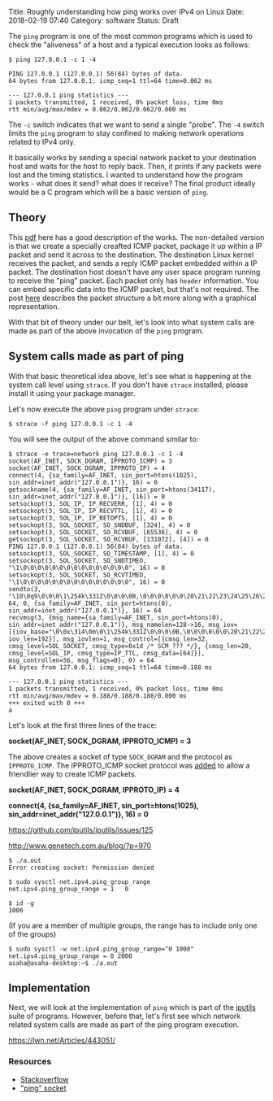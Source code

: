 Title: Roughly understanding how ping works over IPv4 on Linux
Date: 2018-02-19 07:40
Category: software
Status: Draft

The `ping` program is one of the most common programs which is used to check the "aliveness" of a host and
a typical execution looks as follows:

```
$ ping 127.0.0.1 -c 1 -4

PING 127.0.0.1 (127.0.0.1) 56(84) bytes of data.
64 bytes from 127.0.0.1: icmp_seq=1 ttl=64 time=0.062 ms

--- 127.0.0.1 ping statistics ---
1 packets transmitted, 1 received, 0% packet loss, time 0ms
rtt min/avg/max/mdev = 0.062/0.062/0.062/0.000 ms
```

The `-c` switch indicates that we want to send a single "probe". The `-4` switch limits the `ping` program to stay
confined to making network operations related to IPv4 only.

It basically works by sending a special network packet to your destination host and waits for the host to 
reply back. Then, it prints if any packets were lost and the timing statistics. I wanted to understand 
how the program works - what does it send? what does it receive? The final product ideally would be a 
C program which will be a basic version of `ping`.

## Theory

This [pdf](http://www.galaxyvisions.com/pdf/white-papers/How_does_Ping_Work_Style_1_GV.pdf) here has a good description
of the works. The non-detailed version is that we create a specially creafted ICMP packet, package it up within a IP 
packet and send it across to the destination. The destination Linux kernel receives the packet, and sends a reply
ICMP packet embedded within a IP packet. The destination host doesn't have any user space program running to receive
the "ping" packet. Each packet only has `header` information. You can embed specific data into the ICMP packet, but
that's not required. The post [here](http://www.genetech.com.au/blog/?p=970) describes the packet structure a bit more along with a graphical
representation.

With that bit of theory under our belt, let's look into what system calls are made as part of the above invocation
of the `ping` program.

## System calls made as part of ping

With that basic theoretical idea above, let's see what is happening at the system call level using `strace`. If you don't
have `strace` installed, please install it using your package manager.

Let's now execute the above `ping` program under `strace`:

```
$ strace -f ping 127.0.0.1 -c 1 -4
```

You will see the output of the above command similar to:

```
$ strace -e trace=network ping 127.0.0.1 -c 1 -4
socket(AF_INET, SOCK_DGRAM, IPPROTO_ICMP) = 3
socket(AF_INET, SOCK_DGRAM, IPPROTO_IP) = 4
connect(4, {sa_family=AF_INET, sin_port=htons(1025), sin_addr=inet_addr("127.0.0.1")}, 16) = 0
getsockname(4, {sa_family=AF_INET, sin_port=htons(34117), sin_addr=inet_addr("127.0.0.1")}, [16]) = 0
setsockopt(3, SOL_IP, IP_RECVERR, [1], 4) = 0
setsockopt(3, SOL_IP, IP_RECVTTL, [1], 4) = 0
setsockopt(3, SOL_IP, IP_RETOPTS, [1], 4) = 0
setsockopt(3, SOL_SOCKET, SO_SNDBUF, [324], 4) = 0
setsockopt(3, SOL_SOCKET, SO_RCVBUF, [65536], 4) = 0
getsockopt(3, SOL_SOCKET, SO_RCVBUF, [131072], [4]) = 0
PING 127.0.0.1 (127.0.0.1) 56(84) bytes of data.
setsockopt(3, SOL_SOCKET, SO_TIMESTAMP, [1], 4) = 0
setsockopt(3, SOL_SOCKET, SO_SNDTIMEO, "\1\0\0\0\0\0\0\0\0\0\0\0\0\0\0\0", 16) = 0
setsockopt(3, SOL_SOCKET, SO_RCVTIMEO, "\1\0\0\0\0\0\0\0\0\0\0\0\0\0\0\0", 16) = 0
sendto(3, "\10\0q9\0\0\0\1\254k\331Z\0\0\0\0B,\0\0\0\0\0\0\20\21\22\23\24\25\26\27"..., 64, 0, {sa_family=AF_INET, sin_port=htons(0), sin_addr=inet_addr("127.0.0.1")}, 16) = 64
recvmsg(3, {msg_name={sa_family=AF_INET, sin_port=htons(0), sin_addr=inet_addr("127.0.0.1")}, msg_namelen=128->16, msg_iov=[{iov_base="\0\0x\314\0m\0\1\254k\331Z\0\0\0\0B,\0\0\0\0\0\0\20\21\22\23\24\25\26\27"..., iov_len=192}], msg_iovlen=1, msg_control=[{cmsg_len=32, cmsg_level=SOL_SOCKET, cmsg_type=0x1d /* SCM_??? */}, {cmsg_len=20, cmsg_level=SOL_IP, cmsg_type=IP_TTL, cmsg_data=[64]}], msg_controllen=56, msg_flags=0}, 0) = 64
64 bytes from 127.0.0.1: icmp_seq=1 ttl=64 time=0.188 ms

--- 127.0.0.1 ping statistics ---
1 packets transmitted, 1 received, 0% packet loss, time 0ms
rtt min/avg/max/mdev = 0.188/0.188/0.188/0.000 ms
+++ exited with 0 +++
a
```

Let's look at the first three lines of the trace:

**socket(AF_INET, SOCK_DGRAM, IPPROTO_ICMP) = 3**

The above creates a socket of type `SOCK_DGRAM` and the protocol as `IPPROTO_ICMP`. The IPPROTO_ICMP socket
protocol was [added](https://lwn.net/Articles/443051/) to allow a friendlier way to create ICMP packets.

**socket(AF_INET, SOCK_DGRAM, IPPROTO_IP) = 4**

**connect(4, {sa_family=AF_INET, sin_port=htons(1025), sin_addr=inet_addr("127.0.0.1")}, 16) = 0**



https://github.com/iputils/iputils/issues/125


http://www.genetech.com.au/blog/?p=970


```
$ ./a.out
Error creating socket: Permission denied
```

```
$ sudo sysctl net.ipv4.ping_group_range
net.ipv4.ping_group_range = 1   0
```

```
$ id -g
1000
```

(If you are a member of multiple groups, the range has to include only one of the groups)

```
$ sudo sysctl -w net.ipv4.ping_group_range="0 1000"
net.ipv4.ping_group_range = 0 2000
asaha@asaha-desktop:~$ ./a.out
```

## Implementation

Next, we will look at the implementation of `ping` which is part of the [iputils](https://github.com/iputils/iputils) suite
of programs. However, before that, let's first see which network related system calls are made as part of the ping program
execution. 

https://lwn.net/Articles/443051/

### Resources

- [Stackoverflow](https://stackoverflow.com/questions/8290046/icmp-sockets-linux)
- ["ping" socket](https://lwn.net/Articles/443051/)
